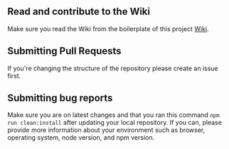 ## Read and contribute to the Wiki

Make sure you read the Wiki from the boilerplate of this project [Wiki](https://github.com/AngularClass/angular-starter/wiki).

## Submitting Pull Requests

If you're changing the structure of the repository please create an issue first.

## Submitting bug reports

Make sure you are on latest changes and that you ran this command `npm run clean:install` after updating your local repository. If you can, please provide more information about your environment such as browser, operating system, node version, and npm version.
